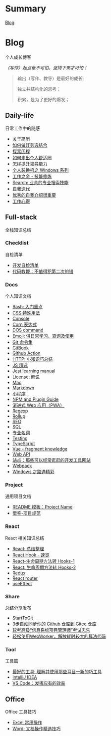 # Summary

[Blog](README.md)

# Blog

个人成长博客

*（写作）起点低不可怕，坚持下来才可怕！*

> 输出（写作、教导）是最好的成长;
>
> 独立并结构化的思考；
>
> 积累，是为了更好的爆发；
>

## Daily-life

日常工作中的随感

- [关于简历](/daily-life/AboutResume.md)
- [如何做好劳逸结合](/daily-life/CombineExertionAndRest.md)
- [探索历程](/daily-life/Explore.md)
- [如何走出个人舒适圈](/daily-life/GetOutOfYourComfortZone.md)
- [怎样提升领导能力](/daily-life/HowToHaveLeadership.md)
- [个人装换机之 Windows 系列](/daily-life/InstallSystem-windows.md)
- [工作之余 - 技能修炼](/daily-life/OutOfWork.md)
- [Search: 业余的专业搜索技能](/daily-life/Search.md)
- [自我迭代](/daily-life/SelfReview.md)
- [优秀的自我介绍很重要](/daily-life/TheImportantOfSelfIntroduction.md)
- [工作心得](/daily-life/WorkExperience.md)

## Full-stack

全栈知识总结


### Checklist

自检清单

- [开发自检清单](/full-stack/checklist/Checklist.md)
- [代码教鞭：不值得犯第二次的错](/full-stack/checklist/CodeTips.md)

### Docs

个人知识文档

- [Bash: 入门重点](/full-stack/docs/Bash.md)
- [CSS 特殊用法](/full-stack/docs/CSS.md)
- [Console](/full-stack/docs/Console.md)
- [Corn 表达式](/full-stack/docs/Corn.md)
- [DOS command](/full-stack/docs/Dos.md)
- [Emoji: 供日常学习、查询及使用](/full-stack/docs/Emoji.md)
- [Git 命令集](/full-stack/docs/Git.md)
- [GitBook](/full-stack/docs/GitBook.md)
- [Github Action](/full-stack/docs/GitHubAction.md)
- [HTTP: 小知识巧总结](/full-stack/docs/HTTP.md)
- [JS 精选](/full-stack/docs/JS.md)
- [Jest learning manual](/full-stack/docs/Jest.md)
- [License: 解说](/full-stack/docs/License.md)
- [Mac](/full-stack/docs/Mac.md)
- [Markdown](/full-stack/docs/Markdown.md)
- [小程序](/full-stack/docs/MiniProgram.md)
- [NPM and Plugin Guide](/full-stack/docs/NPM.md)
- [渐进式 Web 应用（PWA）](/full-stack/docs/PWA.md)
- [Regexp](/full-stack/docs/Regexp.md)
- [Rollup](/full-stack/docs/Rollup.md)
- [SEO](/full-stack/docs/SEO.md)
- [SQL](/full-stack/docs/SQL.md)
- [专业名词](/full-stack/docs/TechTerms.md)
- [Testing](/full-stack/docs/Testing.md)
- [TypeScript](/full-stack/docs/TypeScript.md)
- [Vue - fragment knowledge](/full-stack/docs/Vue.md)
- [Web API](/full-stack/docs/WebAPI.md)
- [站点：那些可以经常逛逛的开发工具网站](/full-stack/docs/WebSite.md)
- [Webpack](/full-stack/docs/Webpack.md)
- [Windows 之路遇精彩](/full-stack/docs/Windows.md)

### Project

通用项目文档

- [README 模板：Project Name](/full-stack/project/ReadMeTemplatePackage.md)
- [借鉴-项目规范](/full-stack/project/Specification.md)

### React

React 相关知识总结

- [React: 总结整理](/full-stack/react/React.md)
- [React Hook - 速览](/full-stack/react/ReactHook.md)
- [React-生命周期方法转 Hooks-1](/full-stack/react/ReactLifeCycleToHooks1.md)
- [React: 生命周期方法转 Hooks-2](/full-stack/react/ReactLifeCycleToHooks2.md)
- [Redux](/full-stack/react/Redux.md)
- [React router](/full-stack/react/Router.md)
- [useEffect](/full-stack/react/useEffect.md)

### Share

总结分享发布

- [StartToGit](/full-stack/share/StartToGit.md)
- [3步自动同步你的 Github 仓库到 Gitee 仓库](/full-stack/share/SyncGithubToGitee.md)
- [软考高级“信息系统项目管理师”考试忠告](/full-stack/share/TipsForRuanKaoGaoJi.md)
- [轻松使用WebWorker，解放耗时较大的算法代码](/full-stack/share/UsingWebworker.md)

### Tool

工具篇

- [最好的工具: 理解并使用那些耳目一新的巧工具](/full-stack/tool/BestTools.md)
- [IntelliJ IDEA](/full-stack/tool/IntelliJ-IDEA.md)
- [VS Code：发挥应有的效率](/full-stack/tool/VSCode.md)

## Office

Office 工具技巧

- [Excel 常用操作](/office/Excel.md)
- [Word: 文档操作精选技巧](/office/Word.md)
